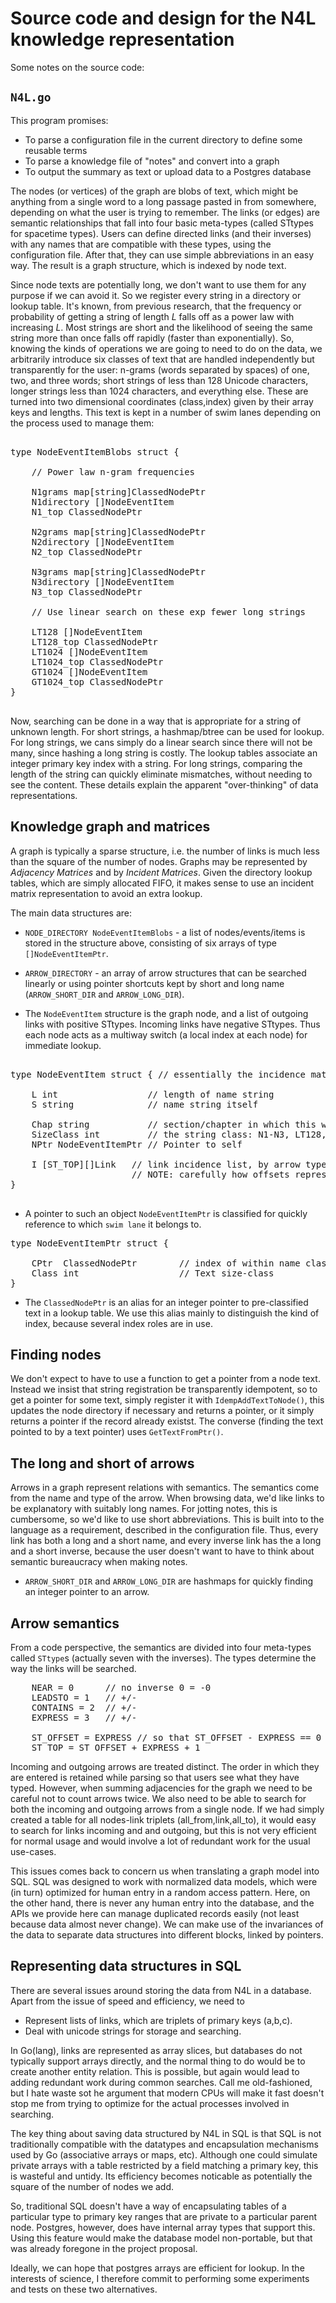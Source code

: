 
# Source code and design for the N4L knowledge representation

Some notes on the source code:

## `N4L.go` 

This program promises:

* To parse a configuration file in the current directory to define some reusable terms
* To parse a knowledge file of "notes" and convert into a graph
* To output the summary as text or upload data to a Postgres database

The nodes (or vertices) of the graph are blobs of text, which might be
anything from a single word to a long passage pasted in from
somewhere, depending on what the user is trying to remember.  The
links (or edges) are semantic relationships that fall into four basic
meta-types (called STtypes for spacetime types). Users can define
directed links (and their inverses) with any names that are compatible with these types,
using the configuration file. After that, they can use simple abbreviations
in an easy way. The result is a graph structure, which is indexed by node text.

Since node texts are potentially long, we don't want to use them for any purpose
if we can avoid it. So we register every string in a directory or lookup table.
It's known, from previous research, that the frequency or probability of getting a
string of length *L* falls off as a power law with increasing *L*. Most strings are
short and the likelihood of seeing the same string more than once falls off rapidly (faster
than exponentially). So, knowing the kinds of operations we are going to need to do
on the data, we arbitrarily introduce six classes of text that are handled 
independently but transparently for the user: n-grams (words separated by spaces) of one, two,
and three words; short strings of less than 128 Unicode characters, longer strings less than 1024 characters, and everything else. These are turned into two dimensional coordinates (class,index)
given by their array keys and lengths. This text is kept in a number of swim lanes depending
on the process used to manage them:

<pre> 
type NodeEventItemBlobs struct {

	// Power law n-gram frequencies

	N1grams map[string]ClassedNodePtr
	N1directory []NodeEventItem
	N1_top ClassedNodePtr

	N2grams map[string]ClassedNodePtr
	N2directory []NodeEventItem
	N2_top ClassedNodePtr

	N3grams map[string]ClassedNodePtr
	N3directory []NodeEventItem
	N3_top ClassedNodePtr

	// Use linear search on these exp fewer long strings

	LT128 []NodeEventItem
	LT128_top ClassedNodePtr
	LT1024 []NodeEventItem
	LT1024_top ClassedNodePtr
	GT1024 []NodeEventItem
	GT1024_top ClassedNodePtr
}
 
</pre>


Now, searching can be done in a way that is appropriate for a string of unknown length.
For short strings, a hashmap/btree can be used for lookup. For long strings, we cans simply
do a linear search since there will not be many, since hashing a long string is costly.
The lookup tables associate an integer primary key index with a string. For long strings,
comparing the length of the string can quickly eliminate mismatches, without needing
to see the content. These details explain the apparent "over-thinking" of data representations.


## Knowledge graph and matrices

A graph is typically a sparse structure, i.e. the number of links is
much less than the square of the number of nodes. Graphs may be
represented by *Adjacency Matrices* and by *Incident Matrices*. Given
the directory lookup tables, which are simply allocated FIFO, it makes
sense to use an incident matrix representation to avoid an extra
lookup.

The main data structures are:

* `NODE_DIRECTORY NodeEventItemBlobs` - a list of nodes/events/items is stored in the structure
above, consisting of six arrays of type `[]NodeEventItemPtr`.

* `ARROW_DIRECTORY` - an array of arrow structures that can be searched linearly or using
pointer shortcuts kept by short and long name (`ARROW_SHORT_DIR` and `ARROW_LONG_DIR`).

* The `NodeEventItem` structure is the graph node, and a list of outgoing links with positive
STtypes. Incoming links have negative STtypes. Thus each node acts as a multiway switch (a local
index at each node) for immediate lookup.

<pre>

type NodeEventItem struct { // essentially the incidence matrix

	L int                 // length of name string
	S string              // name string itself

	Chap string           // section/chapter in which this was added
	SizeClass int         // the string class: N1-N3, LT128, etc
	NPtr NodeEventItemPtr // Pointer to self

	I [ST_TOP][]Link   // link incidence list, by arrow type
  	                   // NOTE: carefully how offsets represent negative SSTtypes
}

</pre>
* A pointer to such an object `NodeEventItemPtr` is classified for quickly reference
to which `swim lane` it belongs to.

<pre>
type NodeEventItemPtr struct {

	CPtr  ClassedNodePtr        // index of within name class lane
	Class int                   // Text size-class
}
</pre>

* The `ClassedNodePtr` is an alias for an integer pointer to pre-classified text in a lookup table.
We use this alias mainly to distinguish the kind of index, because several index
roles are in use.

## Finding nodes

We don't expect to have to use a function to get a pointer from a node text. Instead
we insist that string registration be transparently idempotent, so to get a pointer
for some text, simply register it with `IdempAddTextToNode()`, this updates
the node directory if necessary and returns a pointer, or it simply returns
a pointer if the record already existst. The converse (finding the text
pointed to by a text pointer) uses `GetTextFromPtr()`. 

## The long and short of arrows

Arrows in a graph represent relations with semantics. The semantics come from the
name and type of the arrow. When browsing data, we'd like links to be explanatory
with suitably long names. For jotting notes, this is cumbersome, so we'd like to
use short abbreviations. This is built into to the language as a requirement,
described in the configuration file. Thus, every link has both a long and a short name,
and every inverse link has the a long and a short inverse, because the user
doesn't want to have to think about semantic bureaucracy when making notes.

* `ARROW_SHORT_DIR` and `ARROW_LONG_DIR` are hashmaps for quickly finding an integer pointer
to an arrow.

## Arrow semantics

From a code perspective, the semantics are divided into four 
meta-types called `STtype`s (actually seven with the inverses). The types
determine the way the links will be searched.

<pre>
	NEAR = 0      // no inverse 0 = -0
	LEADSTO = 1   // +/-
	CONTAINS = 2  // +/-
	EXPRESS = 3   // +/-

	ST_OFFSET = EXPRESS // so that ST_OFFSET - EXPRESS == 0
	ST_TOP = ST_OFFSET + EXPRESS + 1
</pre>


Incoming and outgoing arrows are treated distinct. The order in which
they are entered is retained while parsing so that users see what they
have typed. However, when summing adjacencies for the graph we need to
be careful not to count arrows twice. We also need to be able to
search for both the incoming and outgoing arrows from a single
node. If we had simply created a table for all nodes-link triplets
(all_from,link,all_to), it would easy to search for links incoming and
and outgoing, but this is not very efficient for normal usage and would involve
a lot of redundant work for the usual use-cases.

This issues comes back to concern us when translating a graph model into SQL. SQL was designed
to work with normalized data models, which were (in turn) optimized for human entry in a random
access pattern. Here, on the
other hand, there is never any human entry into the database, and the APIs we provide here can
manage duplicated records easily (not least because data almost never change). We can make use
of the invariances of the data to separate data structures into different blocks, linked by pointers.

## Representing data structures in SQL

There are several issues around storing the data from N4L in a database. Apart from the
issue of speed and efficiency, we need to

* Represent lists of links, which are triplets of primary keys (a,b,c).
* Deal with unicode strings for storage and searching.

In Go(lang), links are represented as array slices, but databases do not typically support arrays
directly, and the normal thing to do would be to create another entity relation. This is possible, but
again would lead to adding redundant work during common searches. Call me old-fashioned, but I hate
waste sot he argument that modern CPUs will make it fast doesn't stop me from trying to optimize for the
actual processes involved in searching.

The key thing about saving data structured by N4L in SQL is that SQL
is not traditionally compatible with the datatypes and encapsulation
mechanisms used by Go (associative arrays or maps, etc). Although one
could simulate private arrays with a table restricted by a field
matching a primary key, this is wasteful and untidy. Its efficiency
becomes noticable as potentially the square of the number of nodes we
add.

So, traditional SQL doesn't have a way of encapsulating tables of a
particular type to primary key ranges that are private to a particular
parent node. Postgres, however, does have internal array types that
support this. Using this feature would make the database model non-portable,
but that was already foregone in the project proposal.

Ideally, we can hope that postgres arrays are efficient for lookup.
In the interests of science, I therefore commit to performing some
experiments and tests on these two alternatives.






